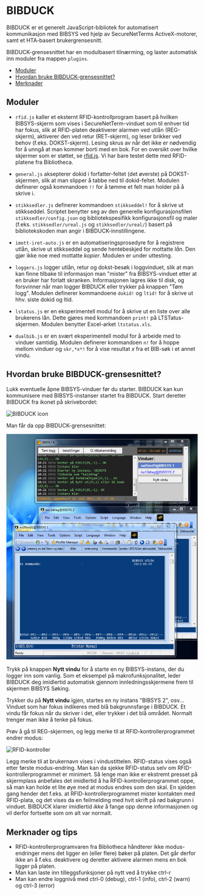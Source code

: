 BIBDUCK
=============

BIBDUCK er et generelt JavaScript-bibliotek for automatisert kommunikasjon med BIBSYS ved hjelp av SecureNetTerms 
ActiveX-motorer, samt et HTA-basert brukergrensesnitt.

BIBDUCK-grensesnittet har en modulbasert tilnærming, og laster automatisk inn moduler fra mappen `plugins`.

- [Moduler](#moduler)
- [Hvordan bruke BIBDUCK-grensesnittet?](#hvordan-bruke-bibduck-grensesnittet)
- [Merknader](#merknader-og-tips)


Moduler
------------

* `rfid.js` kaller et eksternt RFID-kontrollprogram basert på hvilken BIBSYS-skjerm som vises i 
  SecureNetTerm-vinduet som til enhver tid har fokus, slik at RFID-platen deaktiverer alarmen ved utlån
  (REG-skjerm), aktiverer den ved retur (RET-skjerm), og leser brikker ved behov  (f.eks. DOKST-skjerm). 
  Lesing skrus av når det ikke er nødvendig for å unngå at man kommer borti med en bok. For en oversikt
  over hvilke skjermer som er støttet, se [rfid.js](/scriptotek/bibduck/blob/master/plugins/rfid.js#L133).
  Vi har bare testet dette med RFID-platene fra Bibliotheca.

* `general.js` aksepterer dokid i forfatter-feltet (det øverste) på DOKST-skjermen, slik at man 
  slipper å tabbe ned til dokid-feltet. Modulen definerer også kommandoen `!!` for å tømme et felt
  man holder på å skrive i.

* `stikksedler.js` definerer kommandoen `stikkseddel!` for å skrive ut stikkseddel. Scriptet benytter seg 
  av den generelle konfigurasjonsfilen `stikksedler/config.json` og bibliotekspesifikk konfigurasjonsfil
  og maler (f.eks. `stikksedler/ureal.js` og `stikksedler/ureal/`) basert på bibliotekskoden man 
  angir i BIBDUCK-innstillingene.

* `imott-iret-auto.js` er en automatiseringsprosedyre for å registrere utlån, skrive ut stikkseddel 
  og sende hentebeskjed for mottatte *lån*. Den gjør ikke noe med mottatte *kopier*.
  Modulen er under uttesting.

* `loggers.js` logger utlån, retur og dokst-besøk i loggvinduet, slik at man kan finne tilbake til 
  informasjon man "mister" fra BIBSYS-vinduet etter at en bruker har forlatt skranken. 
  Informasjonen lagres ikke til disk, og forsvinner når man logger BIBDUCK eller trykker på knappen "Tøm logg".
  Modulen definerer kommandoene `dokid!` og `ltid!` for å skrive ut hhv. siste dokid og ltid.

* `lstatus.js` er en eksperimentell modul for å skrive ut en liste over alle brukerens lån. Dette gjøres med
  kommandoen `print!` på LTSTatus-skjermen. Modulen benytter Excel-arket `ltstatus.xls`.

* `dualbib.js` er en svært eksperimentell modul for å arbeide med to vinduer samtidig. Modulen definerer
  kommandoen `n!` for å hoppe mellom vinduer og `skr,*x*!` for å vise resultat *x* fra et BIB-søk i 
  et annet vindu.

Hvordan bruke BIBDUCK-grensesnittet?
-------------

Lukk eventuelle åpne BIBSYS-vinduer før du starter. BIBDUCK kan kun kommunisere med BIBSYS-instanser startet fra BIBDUCK.
Start deretter BIBDUCK fra ikonet på skrivebordet:

![BIBDUCK icon](http://localhostr.com/file/CjlJkWeoyZCa/desktop-icon.jpg)

Man får da opp BIBDUCK-grensesnittet:

![BIBDUCK grensesnitt](screenshot.png)

Trykk på knappen **Nytt vindu** for å starte en ny BIBSYS-instans, der du logger inn som vanlig.
Som et eksempel på makrofunksjonalitet, leder BIBDUCK deg imidlertid automatisk gjennom 
innledningsskjermene frem til skjermen BIBSYS Søking.

Trykker du på **Nytt vindu** igjen, startes en ny instans "BIBSYS 2", osv... 
Vinduet som har fokus indikeres med blå bakgrunnsfarge i BIBDUCK. Et vindu får fokus når du skriver i det, eller
trykker i det blå området. Normalt trenger man ikke å tenke på fokus.

Prøv å gå til REG-skjermen, og legg merke til at RFID-kontrollerprogrammet endrer modus:

![RFID-kontroller](http://localhostr.com/file/YKCVBoZu9TZn/rfid.png)

Legg merke til at brukernavn vises i vindustittelen. RFID-status vises også etter første modus-endring.
Man kan da sjekke RFID-status selv om RFID-kontrollerprogrammet er minimert. 
Så lenge man ikke er ekstremt presset på skjermplass anbefales det imidlertid å ha RFID-kontrollerprogrammet 
oppe, så man kan holde et lite øye med at modus endres som den skal.
En sjelden gang hender det f.eks. at RFID-kontrollerprogrammet mister kontakten med RFID-plata, 
og det vises da en feilmelding med hvit skrift på rød bakgrunn i vinduet. 
BIBDUCK klarer imidlertid *ikke* å fange opp denne informasjonen og vil derfor fortsette som om alt var normalt.


Merknader og tips
-------------
* RFID-kontrollerprogramvaren fra Bibliotheca håndterer ikke modus-endringer mens det 
ligger en (eller flere) bøker på platen. Det går derfor ikke an å f.eks. deaktivere og deretter aktivere
alarmen mens en bok ligger på platen. 
* Man kan laste inn tilleggsfunksjoner på nytt ved å trykke ctrl-r
* Man kan endre loggnivå med ctrl-0 (debug), ctrl-1 (info), ctrl-2 (warn) og ctrl-3 (error)
